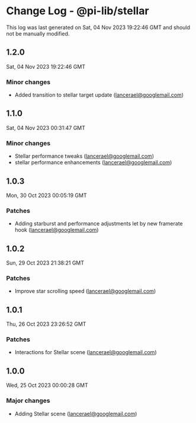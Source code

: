 # Change Log - @pi-lib/stellar

This log was last generated on Sat, 04 Nov 2023 19:22:46 GMT and should not be manually modified.

<!-- Start content -->

## 1.2.0

Sat, 04 Nov 2023 19:22:46 GMT

### Minor changes

- Added transition to stellar target update (lancerael@googlemail.com)

## 1.1.0

Sat, 04 Nov 2023 00:31:47 GMT

### Minor changes

- Stellar performance tweaks (lancerael@googlemail.com)
- stellar performance enhancements (lancerael@googlemail.com)

## 1.0.3

Mon, 30 Oct 2023 00:05:19 GMT

### Patches

- Adding starburst and performance adjustments let by new framerate hook (lancerael@googlemail.com)

## 1.0.2

Sun, 29 Oct 2023 21:38:21 GMT

### Patches

- Improve star scrolling speed (lancerael@googlemail.com)

## 1.0.1

Thu, 26 Oct 2023 23:26:52 GMT

### Patches

- Interactions for Stellar scene (lancerael@googlemail.com)

## 1.0.0

Wed, 25 Oct 2023 00:00:28 GMT

### Major changes

- Adding Stellar scene (lancerael@googlemail.com)
